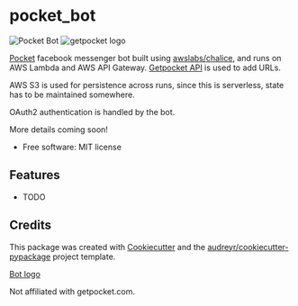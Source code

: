 pocket_bot
===========

![Pocket Bot](https://www.dropbox.com/s/o3whct1ix973uyu/bot-icon3.png?dl=1)
![getpocket logo](https://www.dropbox.com/s/cj4cdqv85ycn8rk/pocket-logo.png?dl=1)

[Pocket](https://getpocket.com) facebook messenger bot built using [awslabs/chalice](https://github.com/awslabs/chalice), and runs on AWS Lambda and AWS API Gateway.
[Getpocket API](https://getpocket.com/developer/) is used to add URLs.

AWS S3 is used for persistence across runs, since this is serverless, state has to be maintained somewhere.

OAuth2 authentication is handled by the bot.

More details coming soon!

-   Free software: MIT license

Features
--------

-   TODO

Credits
-------

This package was created with
[Cookiecutter](https://github.com/audreyr/cookiecutter) and the
[audreyr/cookiecutter-pypackage](https://github.com/audreyr/cookiecutter-pypackage)
project template.

[Bot logo](https://pixabay.com/p-807306/?no_redirect)

Not affiliated with getpocket.com.
